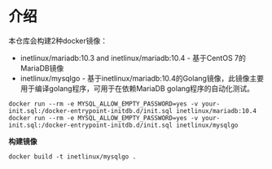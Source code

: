 # 介绍

本仓库会构建2种docker镜像：

* inetlinux/mariadb:10.3 and inetlinux/mariadb:10.4 - 基于CentOS 7的MariaDB镜像
* inetlinux/mysqlgo - 基于inetlinux/mariadb:10.4的Golang镜像，此镜像主要用于编译golang程序，可用于在依赖MariaDB golang程序的自动化测试。

```
docker run --rm -e MYSQL_ALLOW_EMPTY_PASSWORD=yes -v your-init.sql:/docker-entrypoint-initdb.d/init.sql inetlinux/mariadb:10.4
docker run --rm -e MYSQL_ALLOW_EMPTY_PASSWORD=yes -v your-init.sql:/docker-entrypoint-initdb.d/init.sql inetlinux/mysqlgo
```

**构建镜像**

    docker build -t inetlinux/mysqlgo .
